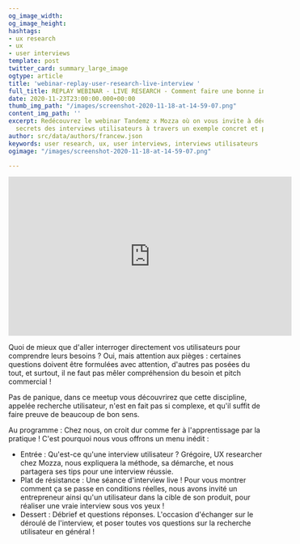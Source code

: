 ```yaml
---
og_image_width: 
og_image_height: 
hashtags:
- ux research
- ux
- user interviews
template: post
twitter_card: summary_large_image
ogtype: article
title: 'webinar-replay-user-research-live-interview '
full_title: REPLAY WEBINAR - LIVE RESEARCH - Comment faire une bonne interview utilisateur
date: 2020-11-23T23:00:00.000+00:00
thumb_img_path: "/images/screenshot-2020-11-18-at-14-59-07.png"
content_img_path: ''
excerpt: Redécouvrez le webinar Tandemz x Mozza où on vous invite à découvrir les
  secrets des interviews utilisateurs à travers un exemple concret et pratique !
author: src/data/authors/francew.json
keywords: user research, ux, user interviews, interviews utilisateurs
ogimage: "/images/screenshot-2020-11-18-at-14-59-07.png"

---
```

<iframe width="560" height="315" src="https://www.youtube.com/embed/HNqi42Fu6wk" frameborder="0" allow="accelerometer; autoplay; clipboard-write; encrypted-media; gyroscope; picture-in-picture" allowfullscreen></iframe>

Quoi de mieux que d'aller interroger directement vos utilisateurs pour comprendre leurs besoins ? Oui, mais attention aux pièges : certaines questions doivent être formulées avec attention, d'autres pas posées du tout, et surtout, il ne faut pas mêler compréhension du besoin et pitch commercial !

Pas de panique, dans ce meetup vous découvrirez que cette discipline, appelée recherche utilisateur, n'est en fait pas si complexe, et qu'il suffit de faire preuve de beaucoup de bon sens. 

Au programme : Chez nous, on croit dur comme fer à l'apprentissage par la pratique ! C'est pourquoi nous vous offrons un menu inédit :

* Entrée : Qu'est-ce qu'une interview utilisateur ? Grégoire, UX researcher chez Mozza, nous expliquera la méthode, sa démarche, et nous partagera ses tips pour une interview réussie.
* Plat de résistance : Une séance d'interview live ! Pour vous montrer comment ça se passe en conditions réelles, nous avons invité un entrepreneur ainsi qu'un utilisateur dans la cible de son produit, pour réaliser une vraie interview sous vos yeux !
* Dessert : Débrief et questions réponses. L'occasion d'échanger sur le déroulé de l'interview, et poser toutes vos questions sur la recherche utilisateur en général !